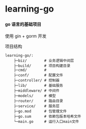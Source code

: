 # learning-go
### 

#### go 语言的基础项目
使用 gin + gorm 开发

项目结构

```
learning-go/:
    ├─biz/        # 业务逻辑中间层
    ├─build/      # 项目构建目录
    ├─cmd/        # 
    ├─conf/       # 配置文件
    ├─controller/ # 控制器
    ├─lib/        # 基础服务
    ├─middleware/ # 中间件
    ├─models/     # 模型
    ├─router/     # 路由目录
    ├─service/    # 服务层
    ├─go.mod      # 包管理文件
    ├─go.sum      # 依赖包版本哈希文件
    └─main.go     # 运行入口main文件
```
